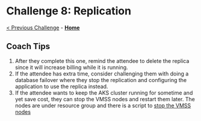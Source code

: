 # Challenge 8: Replication

[< Previous Challenge](./07-private-endpoint.md) - **[Home](./README.md)** 

## Coach Tips

1) After they complete this one, remind the attendee to delete the replica since it will increase billing while it is running. 
1) If the attendee has extra time, consider challenging them with doing a database failover where they stop the replication and configuring the application to use the replica instead. 
1) If the attendee wants to keep the AKS cluster running for sometime and yet save cost, they can stop the VMSS nodes and restart them later. The nodes are under resource group and there is a script to [stop the VMSS nodes](../Student/Resources/HelmCharts/ContosoPizza/stop_vmss_node.sh)
